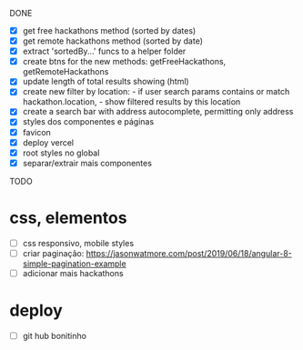 DONE

- [x] get free hackathons method (sorted by dates)
- [x] get remote hackathons method (sorted by date)
- [x] extract 'sortedBy...' funcs to a helper folder 
- [x] create btns for the new methods: getFreeHackathons, getRemoteHackathons
- [x] update length of total results showing (html)
- [x] create new filter by location:
      - if user search params contains or match hackathon.location,
      - show filtered results by this location
- [x] create a search bar with address autocomplete, permitting only address
- [x] styles dos componentes e páginas
- [x] favicon
- [x] deploy vercel
- [x] root styles no global
- [x] separar/extrair mais componentes

TODO

# css, elementos

- [ ] css responsivo, mobile styles
- [ ] criar paginação:
      https://jasonwatmore.com/post/2019/06/18/angular-8-simple-pagination-example
- [ ] adicionar mais hackathons

# deploy

- [ ] git hub bonitinho






